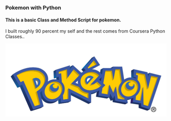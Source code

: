 ### Pokemon with Python

#### This is a basic Class and Method Script for pokemon.
I built roughly 90 percent my self and the rest comes from Coursera Python Classes..

![title](images/Pokemon.jpg)
